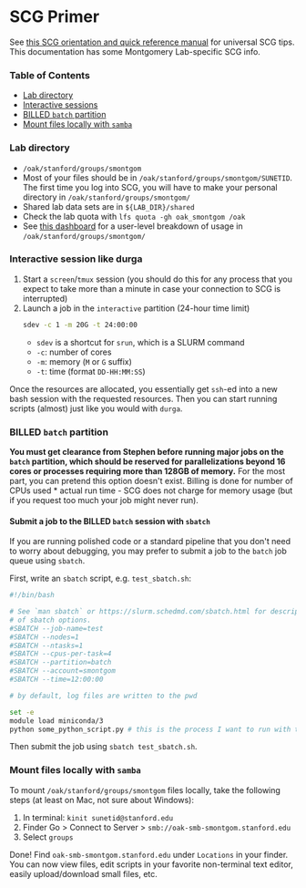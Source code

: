 # SCG Primer 

See [this SCG orientation and quick reference manual](https://github.com/smontgomlab/resources/blob/master/scg_primer.md) for universal SCG tips. This documentation has some Montgomery Lab-specific SCG info. 

### Table of Contents
  - [Lab directory](#lab-directory)
  - [Interactive sessions](#interactive-session-like-durga)
  - [BILLED `batch` partition](#billed-batch-partition)
  - [Mount files locally with `samba`](#mount-files-locally-with-samba)

### Lab directory 
  - `/oak/stanford/groups/smontgom`  
  - Most of your files should be in `/oak/stanford/groups/smontgom/SUNETID`. The first time you log into SCG, you will have to make your personal directory in `/oak/stanford/groups/smontgom/` 
  - Shared lab data sets are in `${LAB_DIR}/shared` 
  - Check the lab quota with `lfs quota -gh oak_smontgom /oak`
  - See [this dashboard](https://srcc-lookout.stanford.edu/oak/smontgom) for a user-level breakdown of usage in `/oak/stanford/groups/smontgom/` 

### Interactive session like durga 
1. Start a `screen`/`tmux` session (you should do this for any process that you expect to take more than a minute in case your connection to SCG is interrupted)  
2. Launch a job in the `interactive` partition (24-hour time limit)
    ```bash 
    sdev -c 1 -m 20G -t 24:00:00 
    ```
    - `sdev` is a shortcut for `srun`, which is a SLURM command 
    - `-c`: number of cores
    - `-m`: memory (`M` or `G` suffix) 
    - `-t`: time (format `DD-HH:MM:SS`) 

Once the resources are allocated, you essentially get `ssh`-ed into a new bash session with the requested resources. Then you can start running scripts (almost) just like you would with `durga`. 

### BILLED `batch` partition 
**You must get clearance from Stephen before running major jobs on the `batch` partition, which should be reserved for parallelizations beyond 16 cores or processes requiring more than 128GB of memory.** For the most part, you can pretend this option doesn't exist. Billing is done for number of CPUs used * actual run time - SCG does not charge for memory usage (but if you request too much your job might never run).  

#### Submit a job to the BILLED `batch` session with `sbatch` 
If you are running polished code or a standard pipeline that you don't need to worry about debugging, you may prefer to submit a job to the `batch` job queue using `sbatch`. 

First, write an `sbatch` script, e.g. `test_sbatch.sh`:
```bash 
#!/bin/bash

# See `man sbatch` or https://slurm.schedmd.com/sbatch.html for descriptions
# of sbatch options.
#SBATCH --job-name=test
#SBATCH --nodes=1
#SBATCH --ntasks=1
#SBATCH --cpus-per-task=4
#SBATCH --partition=batch
#SBATCH --account=smontgom
#SBATCH --time=12:00:00

# by default, log files are written to the pwd 

set -e 
module load miniconda/3
python some_python_script.py # this is the process I want to run with the sbatch script 
``` 
Then submit the job using `sbatch test_sbatch.sh`. 

### Mount files locally with `samba`
To mount `/oak/stanford/groups/smontgom` files locally, take the following steps (at least on Mac, not sure about Windows):   
1. In terminal: `kinit sunetid@stanford.edu`  
2. Finder Go > Connect to Server > `smb://oak-smb-smontgom.stanford.edu`  
3. Select `groups`  

Done! Find `oak-smb-smontgom.stanford.edu` under `Locations` in your finder. You can now view files, edit scripts in your favorite non-terminal text editor, easily upload/download small files, etc.  
